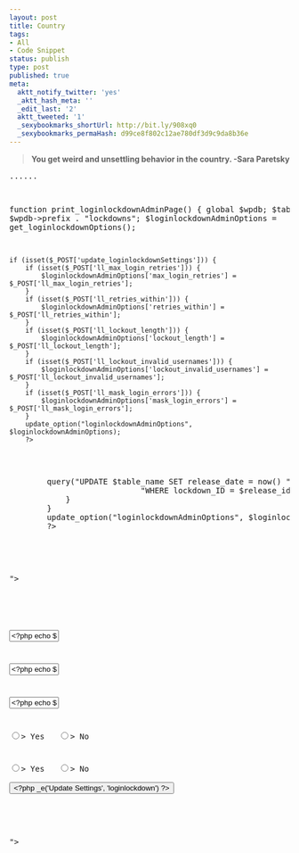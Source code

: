 ```yaml
---
layout: post
title: Country
tags:
- All
- Code Snippet
status: publish
type: post
published: true
meta:
  aktt_notify_twitter: 'yes'
  _aktt_hash_meta: ''
  _edit_last: '2'
  aktt_tweeted: '1'
  _sexybookmarks_shortUrl: http://bit.ly/908xq0
  _sexybookmarks_permaHash: d99ce8f802c12ae780df3d9c9da8b36e
---
```

<blockquote><strong>You get weird and unsettling behavior in the country</strong><strong>.
</strong> <strong> -Sara Paretsky </strong></blockquote>
<pre lang="PHP" line="1"><?php

...<snip>...

function print_loginlockdownAdminPage() {
	global $wpdb;
	$table_name = $wpdb->prefix . "lockdowns";
	$loginlockdownAdminOptions = get_loginlockdownOptions();

	if (isset($_POST['update_loginlockdownSettings'])) {
		if (isset($_POST['ll_max_login_retries'])) {
			$loginlockdownAdminOptions['max_login_retries'] = $_POST['ll_max_login_retries'];
		}
		if (isset($_POST['ll_retries_within'])) {
			$loginlockdownAdminOptions['retries_within'] = $_POST['ll_retries_within'];
		}
		if (isset($_POST['ll_lockout_length'])) {
			$loginlockdownAdminOptions['lockout_length'] = $_POST['ll_lockout_length'];
		}
		if (isset($_POST['ll_lockout_invalid_usernames'])) {
			$loginlockdownAdminOptions['lockout_invalid_usernames'] = $_POST['ll_lockout_invalid_usernames'];
		}
		if (isset($_POST['ll_mask_login_errors'])) {
			$loginlockdownAdminOptions['mask_login_errors'] = $_POST['ll_mask_login_errors'];
		}
		update_option("loginlockdownAdminOptions", $loginlockdownAdminOptions);
		?>
		
<div class="updated"><p><strong><?php _e("Settings Updated.", "loginlockdown");?></strong></p></div>
		<?php
	}
	if (isset($_POST['release_lockdowns'])) {
		if (isset($_POST['releaseme'])) {
			$released = $_POST['releaseme'];
			foreach ( $released as $release_id ) {
				$results = $wpdb->query("UPDATE $table_name SET release_date = now() " .
							"WHERE lockdown_ID = $release_id");
			}
		}
		update_option("loginlockdownAdminOptions", $loginlockdownAdminOptions);
		?>
		
<div class="updated"><p><strong><?php _e("Lockdowns Released.", "loginlockdown");?></strong></p></div>
		<?php
	}
	$dalist = listLockedDown();
?>
<div class=wrap>
<form method="post" action="<?php echo $_SERVER["REQUEST_URI"]; ?>">
<h2><?php _e('Login LockDown Options', 'loginlockdown') ?></h2>
<h3><?php _e('Max Login Retries', 'loginlockdown') ?></h3>
<input type="text" name="ll_max_login_retries" size="8" value="<?php echo $loginlockdownAdminOptions['max_login_retries']; ?>">
<h3><?php _e('Retry Time Period Restriction (minutes)', 'loginlockdown') ?></h3>
<input type="text" name="ll_retries_within" size="8" value="<?php echo $loginlockdownAdminOptions['retries_within']; ?>">
<h3><?php _e('Lockout Length (minutes)', 'loginlockdown') ?></h3>
<input type="text" name="ll_lockout_length" size="8" value="<?php echo $loginlockdownAdminOptions['lockout_length']; ?>">
<h3><?php _e('Lockout Invalid Usernames?', 'loginlockdown') ?></h3>
<input type="radio" name="ll_lockout_invalid_usernames" value="yes" <?php if( $loginlockdownAdminOptions['lockout_invalid_usernames'] == "yes" ) echo "checked"; ?>>&nbsp;Yes&nbsp;&nbsp;&nbsp;<input type="radio" name="ll_lockout_invalid_usernames" value="no" <?php if( $loginlockdownAdminOptions['lockout_invalid_usernames'] == "no" ) echo "checked"; ?>>&nbsp;No
<h3><?php _e('Mask Login Errors?', 'loginlockdown') ?></h3>
<input type="radio" name="ll_mask_login_errors" value="yes" <?php if( $loginlockdownAdminOptions['mask_login_errors'] == "yes" ) echo "checked"; ?>>&nbsp;Yes&nbsp;&nbsp;&nbsp;<input type="radio" name="ll_mask_login_errors" value="no" <?php if( $loginlockdownAdminOptions['mask_login_errors'] == "no" ) echo "checked"; ?>>&nbsp;No
<div class="submit">
<input type="submit" name="update_loginlockdownSettings" value="<?php _e('Update Settings', 'loginlockdown') ?>" /></div>
</form>
<br />
<form method="post" action="<?php echo $_SERVER["REQUEST_URI"]; ?>">
<h3><?php _e('Currently Locked Out', 'loginlockdown') ?></h3>
</pre>
